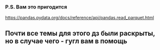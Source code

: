 ### P.S. Вам это пригодится
https://pandas.pydata.org/docs/reference/api/pandas.read_parquet.html

## Почти все темы для этого дз были раскрыты, но в случае чего - гугл вам в помощь